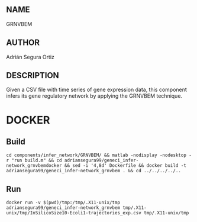 ## NAME

GRNVBEM

## AUTHOR

Adrián Segura Ortiz

## DESCRIPTION

Given a CSV file with time series of gene expression data, this component infers its gene regulatory network by applying the GRNVBEM technique.

# DOCKER

## Build

```
cd components/infer_network/GRNVBEM/ && matlab -nodisplay -nodesktop -r "run build.m" && cd adriansegura99/geneci_infer-network_grnvbemdocker && sed -i '4,8d' Dockerfile && docker build -t adriansegura99/geneci_infer-network_grnvbem . && cd ../../../../..
```

## Run

```
docker run -v $(pwd)/tmp:/tmp/.X11-unix/tmp adriansegura99/geneci_infer-network_grnvbem tmp/.X11-unix/tmp/InSilicoSize10-Ecoli1-trajectories_exp.csv tmp/.X11-unix/tmp
```
